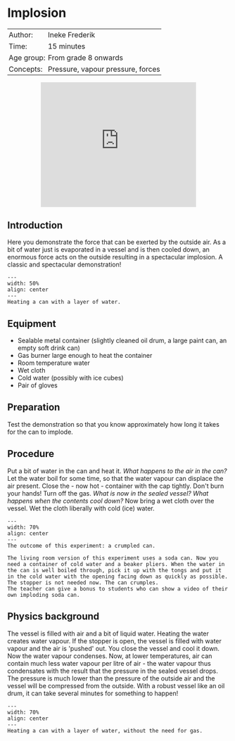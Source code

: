 # Implosion

<table style="width: 100%; border-collapse: collapse; border: none;">
    <tr style="background-color: var(--background-color);">  
        <td style="text-align: left; padding: 3px; border: none; color: var(--text-color)">Author:</td>
        <td style="text-align: left; padding: 3px; border: none; color: var(--text-color)">Ineke Frederik</td>
    </tr>
    <tr style="background-color: var(--background-color);"> 
        <td style="text-align: left; padding: 3px; border: none; color: var(--text-color)">Time:</td>
        <td style="text-align: left; padding: 3px; border: none; color: var(--text-color)">15 minutes</td>
    </tr>
    <tr style="background-color: var(--background-color);"> 
        <td style="text-align: left; padding: 3px; border: none; color: var(--text-color)">Age group:</td>
        <td style="text-align: left; padding: 3px; border: none; color: var(--text-color)">From grade 8 onwards</td>
    </tr>
    <tr style="background-color: var(--background-color);"> 
        <td style="text-align: left; padding: 3px; border: none; color: var(--text-color)">Concepts:</td>
        <td style="text-align: left; padding: 3px; border: none; color: var(--text-color)">Pressure, vapour pressure, forces</td>
    </tr>
</table>

<div style="display: flex; justify-content: center;">
    <div style="position: relative; width: 70%; height: 0; padding-bottom: 56.25%;">
        <iframe
            src="https://www.youtube.com/embed/Jryw6ot9SV0?si=BCocz9sLwoL4FZPI"
            style="position: absolute; top: 0; left: 0; width: 100%; height: 100%;"
            frameborder="0"
            allow="accelerometer; autoplay; clipboard-write; encrypted-media; gyroscope; picture-in-picture"
            allowfullscreen
        ></iframe>
    </div>
</div>

## Introduction
Here you demonstrate the force that can be exerted by the outside air. As a bit of water just is evaporated in a vessel and is then cooled down, an enormous force acts on the outside resulting in a spectacular implosion. A classic and spectacular demonstration! 


```{figure} demo98_figure1.JPG
---
width: 50%
align: center
---
Heating a can with a layer of water.
```

## Equipment
* Sealable metal container (slightly cleaned oil drum, a large paint can, an empty soft drink can)
* Gas burner large enough to heat the container
* Room temperature water
* Wet cloth
* Cold water (possibly with ice cubes)
* Pair of gloves

## Preparation
Test the demonstration so that you know approximately how long it takes for the can to implode. 

## Procedure
Put a bit of water in the can and heat it. *What happens to the air in the can?* Let the water boil for some time, so that the water vapour can displace the air present. Close the - now hot - container with the cap tightly. Don't burn your hands! Turn off the gas. *What is now in the sealed vessel? What happens when the contents cool down?* Now bring a wet cloth over the vessel. Wet the cloth liberally with cold (ice) water. 

```{figure} demo98_figure2.JPG
---
width: 70%
align: center
---
The outcome of this experiment: a crumpled can.
```

```{tip} 
The living room version of this experiment uses a soda can. Now you need a container of cold water and a beaker pliers. When the water in the can is well boiled through, pick it up with the tongs and put it in the cold water with the opening facing down as quickly as possible. The stopper is not needed now. The can crumples.
The teacher can give a bonus to students who can show a video of their own imploding soda can.
```

## Physics background
The vessel is filled with air and a bit of liquid water. Heating the water creates water vapour. If the stopper is open, the vessel is filled with water vapour and the air is 'pushed' out. You close the vessel and cool it down. Now the water vapour condenses. Now, at lower temperatures, air can contain much less water vapour per litre of air - the water vapour thus condensates with the result that the pressure in the sealed vessel drops. The pressure is much lower than the pressure of the outside air and the vessel will be compressed from the outside. With a robust vessel like an oil drum, it can take several minutes for something to happen!

```{figure} demo98_figure3.JPG
---
width: 70%
align: center
---
Heating a can with a layer of water, without the need for gas.
```